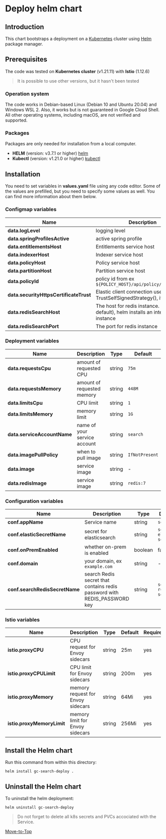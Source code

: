<!--- Deploy -->

# Deploy helm chart

## Introduction

This chart bootstraps a deployment on a [Kubernetes](https://kubernetes.io) cluster using [Helm](https://helm.sh) package manager.

## Prerequisites

The code was tested on **Kubernetes cluster** (v1.21.11) with **Istio** (1.12.6)
> It is possible to use other versions, but it hasn't been tested

### Operation system

The code works in Debian-based Linux (Debian 10 and Ubuntu 20.04) and Windows WSL 2. Also, it works but is not guaranteed in Google Cloud Shell. All other operating systems, including macOS, are not verified and supported.

### Packages

Packages are only needed for installation from a local computer.

- **HELM** (version: v3.7.1 or higher) [helm](https://helm.sh/docs/intro/install/)
- **Kubectl** (version: v1.21.0 or higher) [kubectl](https://kubernetes.io/docs/tasks/tools/#kubectl)

## Installation

You need to set variables in **values.yaml** file using any code editor. Some of the values are prefilled, but you need to specify some values as well. You can find more information about them below.

### Configmap variables

| Name | Description | Type | Default | Required |
|------|-------------|------|---------|----------|
**data.logLevel** | logging level | string | `ERROR` | yes
**data.springProfilesActive** | active spring profile | string | `gcp` | yes
**data.entitlementsHost** | Entitlements service host | string | `http://entitlements` | yes
**data.indexerHost** | Indexer service host | string | `http://indexer` | yes
**data.policyHost** | Policy service host | string | `http://policy` | yes
**data.partitionHost** | Partition service host | string | `http://partition` | yes
**data.policyId** | policy id from ex `${POLICY_HOST}/api/policy/v1/policies` | string | `search` | yes
**data.securityHttpsCertificateTrust** | Elastic client connection uses TrustSelfSignedStrategy(), if it is `true` | bool | `true` | yes
**data.redisSearchHost** | The host for redis instance. If empty (by default), helm installs an internal redis instance | string | - | yes
**data.redisSearchPort** | The port for redis instance | digit | 6379 | yes

### Deployment variables

| Name | Description | Type | Default | Required |
|------|-------------|------|---------|----------|
**data.requestsCpu** | amount of requested CPU | string | `75m` | yes
**data.requestsMemory** | amount of requested memory| string | `448M` | yes
**data.limitsCpu** | CPU limit | string | `1` | yes
**data.limitsMemory** | memory limit | string | `1G` | yes
**data.serviceAccountName** | name of your service account | string | `search` | yes
**data.imagePullPolicy** | when to pull image | string | `IfNotPresent` | yes
**data.image** | service image | string | - | yes
**data.redisImage** | service image | string | `redis:7` | yes

### Configuration variables

| Name | Description | Type | Default | Required |
|------|-------------|------|---------|----------|
**conf.appName** | Service name | string | `search` | yes
**conf.elasticSecretName** | secret for elasticsearch | string | `search-elastic-secret` | yes
**conf.onPremEnabled** | whether on-prem is enabled | boolean | false | yes
**conf.domain** | your domain, ex `example.com` | string | - | yes
**conf.searchRedisSecretName** | search Redis secret that contains redis password with REDIS_PASSWORD key | string | `search-redis-secret` | yes

### Istio variables

| Name | Description | Type | Default |Required |
|------|-------------|------|---------|---------|
**istio.proxyCPU** | CPU request for Envoy sidecars | string | 25m | yes
**istio.proxyCPULimit** | CPU limit for Envoy sidecars | string | 200m | yes
**istio.proxyMemory** | memory request for Envoy sidecars | string | 64Mi | yes
**istio.proxyMemoryLimit** | memory limit for Envoy sidecars | string | 256Mi | yes

## Install the Helm chart

Run this command from within this directory:

```console
helm install gc-search-deploy .
```

## Uninstall the Helm chart

To uninstall the helm deployment:

```console
helm uninstall gc-search-deploy
```

> Do not forget to delete all k8s secrets and PVCs accociated with the Service.

[Move-to-Top](#deploy-helm-chart)
